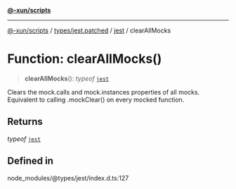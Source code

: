 [**@-xun/scripts**](../../../../../README.md)

***

[@-xun/scripts](../../../../../README.md) / [types/jest.patched](../../../README.md) / [jest](../README.md) / clearAllMocks

# Function: clearAllMocks()

> **clearAllMocks**(): *typeof* [`jest`](../README.md)

Clears the mock.calls and mock.instances properties of all mocks.
Equivalent to calling .mockClear() on every mocked function.

## Returns

*typeof* [`jest`](../README.md)

## Defined in

node\_modules/@types/jest/index.d.ts:127

